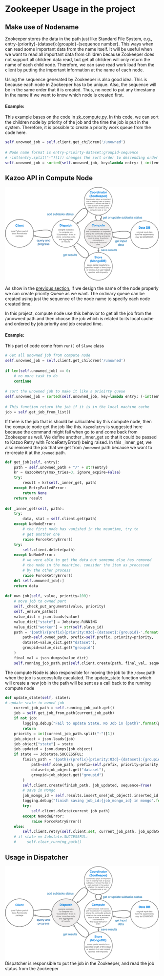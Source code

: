 # Zookeeper Usage in the project
## Make use of Nodename
Zookeeper stores the data in the path just like Standard File System, e.g., entry-{priority}-{dataset}:{groupid}-{sequence number}. This ways when can read some important data from the name itself. It will be useful when we want to read all important data from children because Zookeeper does not support  all children data read, but get all children will only return the name of each child node. Therefore, we can save read work load from the client by putting the important information at the name of each node. 

Using the sequence generated by Zookeeper is also good idea. This is because each node in Zookeeper has to be unique. Also, the sequence will be in the same order that it is created. Thus, no need to put any timestamp in the name if we want to know which node is created first. 

#### Example:
This example bases on the code in [zk_compute.py](../compute/zk_compute.py).
In this code, we can sort the children node by priority of the job and the time the job is put in the system. Therefore, it is possible to create a priority work queue from the code here. 

```python
self.unowned_job = self.client.get_children('/unowned')

# Node name format is entry-prioirty-dataset:groupid-sequence
# -int(entry.split("-")[1]) changes the sort order to descending order
self.unowned_job = sorted(self.unowned_job, key=lambda entry: (-int(entry.split("-")[1]), entry.split("-")[-1]))
```

## Kazoo API in Compute Node
![query system layout](/docs/images/query_layout_compute.png)

As show in the [previous section](#make-use-of-nodename), if we design the name of the node properly we can create priority Queue as we want. The ordinary queue can be created using just the sequence of the node name to specify each node created time. 

In this project, compute node use this behavior to get all the job from the /unowned path and then choose the job which is related to its local cache and ordered by job priority and job created time. 

#### Example:
This part of code come from `run()` of `Slave` class
```python
# Get all unowned job from compute node
self.unowned_job = self.client.get_children('/unowned')

if len(self.unowned_job) == 0:
    # no more task to do
    continue

# sort the unowned job to make it like a prioirty queue
self.unowned_job = sorted(self.unowned_job, key=lambda entry: (-int(entry.split("-")[1]), entry.split("-")[-1]))

# This function return the job if it is in the local machine cache
job = self.get_job_from_list()
```

If there is the job that is should be calculated by this compute node, then the compute node get the job like this. `KazooRetry` is suggested here because the command might fail when go to and come back from Zookeeper as well. We define another _inner_get so that it could be passed to Kazoo Retry with ForceRetryError() being raised. In this _inner_get, we also removed the job that we get from `/unowned` path because we want to re-create it at the `/owned` path.


```python
def get_job(self, entry):
    path = self.unowned_path + "/" + str(entry)
    kr = KazooRetry(max_tries=3, ignore_expire=False)
    try:
        result = kr(self._inner_get, path)
    except RetryFailedError:
        return None
    return result

def _inner_get(self, path):
    try:
        data, stat = self.client.get(path)
    except NoNodeError:
        # the first node has vanished in the meantime, try to
        # get another one
        raise ForceRetryError()
    try:
        self.client.delete(path)
    except NoNodeError:
        # we were able to get the data but someone else has removed
        # the node in the meantime. consider the item as processed
        # by the other process
        raise ForceRetryError()
    del self.unowned_job[:]
    return data

def own_job(self, value, priority=100):
    # move job to owned part
    self._check_put_arguments(value, priority)
    self._ensure_paths()
    value_dict = json.loads(value)
    value_dict["state"] = Jobstate.RUNNING
    value_dict["worker"] = str(self.slave_id)
    path = '{path}/{prefix}{priority:03d}-{dataset}:{groupid}-'.format(
        path=self.owned_path, prefix=self.prefix, priority=priority,
        dataset=value_dict.get("dataset"),
        groupid=value_dict.get("groupid")
    )
    final_val = json.dumps(value_dict)
    self.running_job_path.put(self.client.create(path, final_val, sequence=True))
```

The compute Node is also responsible for moving the job to the `/done` path when the job is successfully caculated. The update_state function which will create a new job in the path will be sent as a call back to the running compute node 

```python
def update_state(self, state):
# update state in owned job
    current_job_path = self.running_job_path.get()
    job = self.get_job_from_path(current_job_path)
    if not job:
        logging.debug("Fail to update State, No Job in {path}".format(path=self.running_job_path))
        return
    priority = int(current_job_path.split("-")[1])
    job_object = json.loads(job)
    job_object["state"] = state
    job_updated = json.dumps(job_object)
    if state == Jobstate.SUCCESSFUL:
        finish_path = '{path}/{prefix}{priority:03d}-{dataset}:{groupid}-'.format(
            path=self.done_path, prefix=self.prefix, priority=priority,
            dataset=job_object.get("dataset"),
            groupid=job_object.get("groupid")
        )
        self.client.create(finish_path, job_updated, sequence=True)
        # save in Mongo
        job_mongo_id = self.results.insert_one(job_object).inserted_id
        logging.debug("finish saving job_id:{job_mongo_id} in mongo".format(job_mongo_id=job_mongo_id))
        try:
            self.client.delete(current_job_path)
        except NoNodeError:
            raise ForceRetryError()
    else:
        self.client.retry(self.client.set, current_job_path, job_updated)
    # if state == Jobstate.SUCCESSFUL:
    #     self.clear_running_path()
```

## Usage in Dispatcher
![query system layout](/docs/images/query_layout_dispatch.png)
Dispatcher is responsible to put the job in the Zookeeper, and read the job status from the Zookeeper
